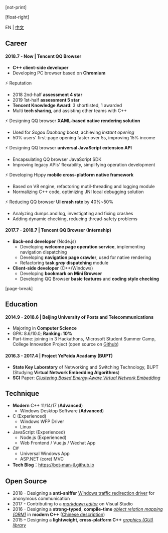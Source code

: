 ﻿[not-print]

[float-right]

EN | [中文](CV-zh.md)

## Career

#### 2018.7 - Now | Tencent QQ Browser

- **C++ client-side developer**
- Developing PC browser based on **Chromium**

⚡ Reputation

- 2018 2nd-half **assessment 4 star**
- 2019 1st-half **assessment 5 star**
- **Tencent Knowledge Award**: 3 shortlisted, 1 awarded
- Multi **tech sharing**, and assisting other teams with C++

⚡ Designing QQ browser **XAML-based native rendering solution**

- Used for _Sogou Daohang_ boost, achieving _instant opening_
- 50% users' first-page opening faster over 5s, improving 15% income

⚡ Designing QQ browser **universal JavaScript extension API**

- Encapsulating QQ browser JavaScript SDK
- Improving legacy APIs' flexability, simplifying operation development

⚡ Developing Hippy **mobile cross-platform native framework**

- Based on V8 engine, refactoring mutil-threading and logging module
- Normalizing C++ code, optimizing JNI local debugging solution

⚡ Reducing QQ browser **UI crash rate** by 40%~50%

- Analyzing dumps and log, investigating and fixing crashes
- Adding dynamic checking, reducing thread-safety problems

#### 2017.7 - 2018.7 | Tencent QQ Browser (Internship)

- **Back-end developer** (Node.js)
  - Developing **welcome page operation service**, implementing navigation dispatching
  - Developing **navigation page crawler**, used for native rendering
  - Refactoring **task _gray_ dispatching** module
- **Client-side developer** (C++/Windows)
  - Developing **bookmark on Mini Browser**
  - Developing QQ Browser **basic features** and **coding style checking**

[page-break]

## Education

#### 2014.9 - 2018.6 | Beijing University of Posts and Telecommunications

- Majoring in **Computer Science**
- GPA: 8.6/10.0; **Ranking: 10%**
- Part-time: joining in 3 Hackathons, Microsoft Student Summer Camp, College Innovation Project (open source on [Github](https://github.com/BOT-Man-JL))

#### 2016.3 - 2017.4 | Project YePeida Acadamy (BUPT)

- **State Key Laboratory** of Networking and Switching Technology, BUPT (Studying **Virtual Network Embedding Algorithms**)
- **SCI** Paper: [_Clustering Based Energy-Aware Virtual Network Embedding_](http://journals.sagepub.com/doi/full/10.1177/1550147717726714)

## Technique

- **Modern** C++ 11/14/17 (**Advanced**)
  - Windows Desktop Software (**Advanced**)
- C (Experienced)
  - Windows WFP Driver
  - Linux
- JavaScript (Experienced)
  - Node.js (Experienced)
  - Web Frontend / Vue.js / Wechat App
- C#
  - Universal Windows App
  - ASP.NET (core) MVC
- **Tech Blog**：https://bot-man-jl.github.io

## Open Source

- 2018 - Designing a **anti-sniffer** [Windows traffic redirection driver](https://github.com/BOT-Man-JL/WFP-Traffic-Redirection-Driver) for anonymous communication
- 2017 - Contributing to a [_markdown editor_](https://github.com/madskristensen/MarkdownEditor) on Visual Studio
- 2016 - Designing a **strong-typed**, **compile-time** [_object relation mapping (ORM)_](https://github.com/BOT-Man-JL/ORM-Lite) in **modern C++** ([Chinese description](../2016/How-to-Design-a-Better-Cpp-ORM.md))
- 2015 – Designing a **lightweight, cross-platform C++** [_graphics (GUI) library_](https://github.com/BOT-Man-JL/EggAche-GL)
